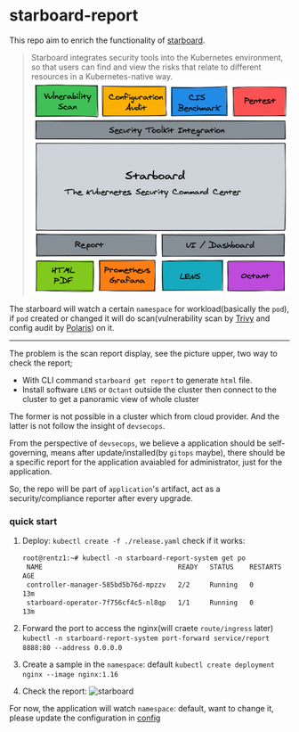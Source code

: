 # starboard-report

This repo aim to enrich the functionality of [starboard](https://github.com/aquasecurity/starboard).

>Starboard integrates security tools into the Kubernetes environment, so that users can find and view the risks that relate to different resources in a Kubernetes-native way.
![starboard](./starboard-overview.png)

The starboard will watch a certain `namespace` for workload(basically the `pod`), if `pod` created or changed it will do scan(vulnerability scan by [Trivy](https://github.com/aquasecurity/trivy) and config audit by [Polaris](https://github.com/FairwindsOps/polarishttps://github.com/FairwindsOps/polaris)) on it.

----
The problem is the scan report display, see the picture upper, two way to check the report;
- With CLI command `starboard get report` to generate `html` file.
- Install software `LENS` or `Octant` outside the cluster then connect to the cluster to get a panoramic view of whole cluster

The former is not possible in a cluster which from cloud provider.
And the latter is not follow the insight of `devsecops`.

From the perspective of `devsecops`, we believe a application should be self-governing, means after update/installed(by `gitops` maybe), there should be a specific report for the application avaiabled for administrator, just for the application.

So, the repo will be part of `application`'s artifact, act as a security/compliance reporter after every upgrade.


### quick start
1. Deploy: `kubectl create -f ./release.yaml`
   check if it works:
   ```
   root@rentz1:~# kubectl -n starboard-report-system get po
    NAME                                  READY   STATUS    RESTARTS   AGE
    controller-manager-585bd5b76d-mpzzv   2/2     Running   0          13m
    starboard-operator-7f756cf4c5-nl8qp   1/1     Running   0          13m
    ```

2. Forward the port to access the nginx(will craete `route/ingress` later)
   `kubectl -n starboard-report-system port-forward service/report 8888:80 --address 0.0.0.0`

3. Create a sample in the `namespace`: default
   `kubectl create deployment nginx --image nginx:1.16`

4. Check the report:
   ![starboard](./report.png)


For now, the application will watch `namespace`: default, want to change it, please update the configuration in [config](./config/default/configmap.yaml)